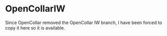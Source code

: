 # OpenCollarIW
Since OpenCollar removed the OpenCollar IW branch, I have been forced to copy it here so it is available.

